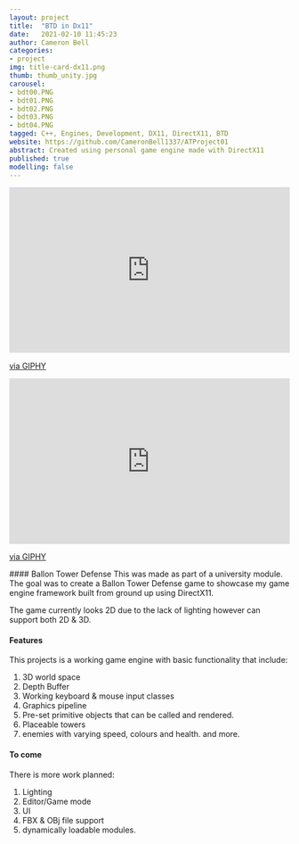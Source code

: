 ```yaml
---
layout: project
title:  "BTD in Dx11"
date:   2021-02-10 11:45:23
author: Cameron Bell
categories:
- project
img: title-card-dx11.png
thumb: thumb_unity.jpg
carousel:
- bdt00.PNG
- bdt01.PNG
- bdt02.PNG
- bdt03.PNG
- bdt04.PNG
tagged: C++, Engines, Development, DX11, DirectX11, BTD
website: https://github.com/CameronBell1337/ATProject01
abstract: Created using personal game engine made with DirectX11
published: true
modelling: false
---
```

<div style="width:100%;height:0;padding-bottom:59%;position:relative;"><iframe src="https://giphy.com/embed/I0k5QGQou5vxlaCH19" width="100%" height="100%" style="position:absolute" frameBorder="0" class="giphy-embed" allowFullScreen></iframe></div><p><a href="https://giphy.com/gifs/I0k5QGQou5vxlaCH19">via GIPHY</a></p>

<div style="width:100%;height:0;padding-bottom:59%;position:relative;"><iframe src="https://giphy.com/embed/IsIakh4G6T9AQeL0cn" width="100%" height="100%" style="position:absolute" frameBorder="0" class="giphy-embed" allowFullScreen></iframe></div><p><a href="https://giphy.com/gifs/IsIakh4G6T9AQeL0cn">via GIPHY</a></p>
#### Ballon Tower Defense
This was made as part of a university module. The goal was to create a Ballon Tower Defense game to showcase my game engine framework built from ground up using DirectX11.

The game currently looks 2D due to the lack of lighting however can support both 2D & 3D.
#### Features
This projects is a working game engine with basic functionality that include: 
1. 3D world space
2. Depth Buffer
3. Working keyboard & mouse input classes
4. Graphics pipeline
5. Pre-set primitive objects that can be called and rendered.
6. Placeable towers
7. enemies with varying speed, colours and health.
and more.
#### To come
There is more work planned:
1. Lighting
2. Editor/Game mode
3. UI
4. FBX & OBj file support
5. dynamically loadable modules.
